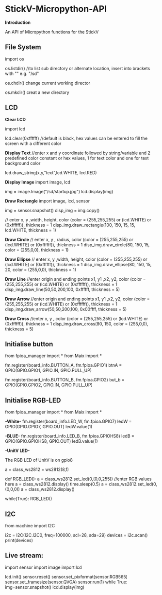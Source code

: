 # StickV-Micropython-API

**Introduction**

An API of Micropython functions for the StickV

## File System
import os

os.listdir() //to list sub directory or alternate location, insert into brackets with "" e.g. "/sd"

os.chdir() change current working director

os.mkdir() creat a new directory

## LCD

**Clear LCD**

import lcd

lcd.clear(0xffffff) //default is black, hex values can be entered to fill the screen with a different color

**Display Text** 
//enter x and y coordinate followed by string/variable and 2 predefined color constant or hex values, 
1 for text color and one for text background color

lcd.draw_string(x,y,”text”,lcd.WHITE, lcd.RED)

**Display Image**
import image, lcd

img = image.Image("/sd/startup.jpg")
lcd.display(img)

**Draw Rectangle**
import image, lcd, sensor

img = sensor.snapshot()
disp_img = img.copy()

// enter x, y ,width, height, color (color = (255,255,255) or (lcd.WHITE) or (0xffffff)), thickness = 1
disp_img.draw_rectangle(100, 150, 15, 15, lcd.WHITE, thickness = 1)

**Draw Circle**
// enter x, y , radius, color (color = (255,255,255) or (lcd.WHITE) or (0xffffff)), thickness = 1
disp_img.draw_circle(80, 150, 15, color = (255,0,0), thickness = 1)

**Draw Ellipse**
// enter x, y ,width, height, color (color = (255,255,255) or (lcd.WHITE) or (0xffffff)), thickness = 1
disp_img.draw_ellipse(80, 150, 15, 20, color = (255,0,0), thickness = 1)

**Draw Line**
//enter origin and ending points  x1, y1 ,x2, y2, color (color = (255,255,255) or (lcd.WHITE) or (0xffffff)), thickness = 1
disp_img.draw_line(50,50,200,100, 0xffffff, thickness = 5)

**Draw Arrow**
//enter origin and ending points  x1, y1 ,x2, y2, color (color = (255,255,255) or (lcd.WHITE) or (0xffffff)), thickness = 1
disp_img.draw_arrow(50,50,200,100, 0x00ffff, thickness = 5)

**Draw Cross**
//enter x, y , color (color = (255,255,255) or (lcd.WHITE) or (0xffffff)), thickness = 1
disp_img.draw_cross(80, 150, color = (255,0,0), thickness = 5)

## Initialise button

from fpioa_manager import *
from Maix import *

fm.register(board_info.BUTTON_A, fm.fpioa.GPIO1)
btnA = GPIO(GPIO.GPIO1, GPIO.IN, GPIO.PULL_UP)

fm.register(board_info.BUTTON_B, fm.fpioa.GPIO2)
but_b = GPIO(GPIO.GPIO2, GPIO.IN, GPIO.PULL_UP)

## Initialise RGB-LED

from fpioa_manager import *
from Maix import *

**-White-**
fm.register(board_info.LED_W, fm.fpioa.GPIO7)
ledW = GPIO(GPIO.GPIO7, GPIO.OUT) 
ledW.value(1)

**-BLUE-**
fm.register(board_info.LED_B, fm.fpioa.GPIOHS8)
ledB = GPIO(GPIO.GPIOHS8, GPIO.OUT) 
ledB.value(1)

**-UnitV LED-**

The RGB LED of UnitV is on gpio8

a = class_ws2812 = ws2812(8,1)

def RGB_LED():
    a = class_ws2812.set_led(0,(0,0,255)) //enter RGB values here
    a = class_ws2812.display()
    time.sleep(0.5)
    a = class_ws2812.set_led(0,(0,0,0))
    a = class_ws2812.display()

while(True):
    RGB_LED()


## I2C

from machine import I2C

i2c = I2C(I2C.I2C0, freq=100000, scl=28, sda=29)
devices = i2c.scan()
print(devices)

## Live stream:
import sensor
import image
import lcd

lcd.init()
sensor.reset()
sensor.set_pixformat(sensor.RGB565)
sensor.set_framesize(sensor.QVGA)
sensor.run(1)
while True:
    img=sensor.snapshot()
    lcd.display(img)

